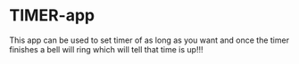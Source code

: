 # TIMER-app
This app can be used to set timer
of as long as you want and once
the timer finishes a bell will ring which will tell
that time is up!!!
